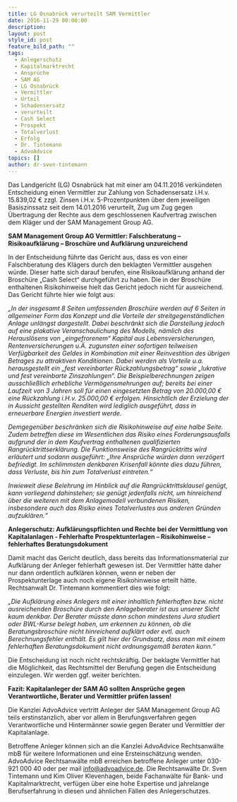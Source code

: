 ```yaml
---
title: LG Osnabrück verurteilt SAM Vermittler
date: 2016-11-29 00:00:00
description:
layout: post
style_id: post
feature_bild_path: ""
tags:
  - Anlegerschutz
  - Kapitalmarktrecht
  - Ansprüche
  - SAM AG
  - LG Osnabrück
  - Vermittler
  - Urteil
  - Schadensersatz
  - verurteilt
  - Cash Select
  - Prospekt
  - Totalverlust
  - Erfolg
  - Dr. Tintemann
  - AdvoAdvice
topics: []
author: dr-sven-tintemann
---
```



Das Landgericht (LG) Osnabrück hat mit einer am 04.11.2016 verkündeten Entscheidung einen Vermittler zur Zahlung von Schadensersatz i.H.v. 15.839,02 € zzgl. Zinsen i.H.v. 5-Prozentpunkten über dem jeweiligen Basiszinssatz seit dem 14.01.2016 verurteilt, Zug um Zug gegen Übertragung der Rechte aus dem geschlossenen Kaufvertrag zwischen dem Kläger und der SAM Management Group AG.

**SAM Management Group AG Vermittler: Falschberatung – Risikoaufklärung – Broschüre und Aufklärung unzureichend**

In der Entscheidung führte das Gericht aus, dass es von einer Falschberatung des Klägers durch den beklagten Vermittler ausgehen würde. Dieser hatte sich darauf berufen, eine Risikoaufklärung anhand der Broschüre „Cash Select“ durchgeführt zu haben. Die in der Broschüre enthaltenen Risikohinweise hielt das Gericht jedoch nicht für ausreichend. Das Gericht führte hier wie folgt aus:

*„In der insgesamt 8 Seiten umfassenden Broschüre werden auf 6 Seiten in allgemeiner Form das Konzept und die Vorteile der streitgegenständlichen Anlage unlängst dargestellt. Dabei beschränkt sich die Darstellung jedoch auf eine plakative Veranschaulichung des Modells, nämlich des Herauslösens von „eingefrorenem“ Kapital aus Lebensversicherungen, Rentenversicherungen u.Ä. zugunsten einer sofortigen teilweisen Verfügbarkeit des Geldes in Kombination mit einer Reinvestition des übrigen Betrages zu attraktiven Konditionen. Dabei werden als Vorteile u.a. herausgestellt ein „fest vereinbarter Rückzahlungsbetrag“ sowie „lukrative und fest vereinbarte Zinszahlungen“. Die Beispielberechnungen zeigen ausschließlich erhebliche Vermögensmehrungen auf; bereits bei einer Laufzeit von 3 Jahren soll für einen eingesetzten Betrag von 20.000,00 € eine Rückzahlung i.H.v. 25.000,00 € erfolgen. Hinsichtlich der Erzielung der in Aussicht gestellten Renditen wird lediglich ausgeführt, dass in erneuerbare Energien investiert werde.*

*Demgegenüber beschränken sich die Risikohinweise auf eine halbe Seite. Zudem betreffen diese im Wesentlichen das Risiko eines Forderungsausfalls aufgrund der in dem Kaufvertrag enthaltenen qualifizierten Rangrücktrittserklärung. Die Funktionsweise des Rangrücktritts wird erläutert und sodann ausgeführt: „Ihre Ansprüche würden dann verzögert befriedigt. Im schlimmsten denkbaren Krisenfall könnte dies dazu führen, dass Verluste, bis hin zum Totalverlust eintreten.“*

*Inwieweit diese Belehrung im Hinblick auf die Rangrücktrittsklausel genügt, kann vorliegend dahinstehen; sie genügt jedenfalls nicht, um hinreichend über die weiteren mit dem Anlagemodell verbundenen Risiken, insbesondere auch das Risiko eines Totalverlustes aus anderen Gründen aufzuklären.“*

**Anlegerschutz: Aufklärungspflichten und Rechte bei der Vermittlung von Kapitalanlagen - Fehlerhafte Prospektunterlagen – Risikohinweise – fehlerhaftes Beratungsdokument**

Damit macht das Gericht deutlich, dass bereits das Informationsmaterial zur Aufklärung der Anleger fehlerhaft gewesen ist. Der Vermittler hätte daher nur dann ordentlich aufklären können, wenn er neben der Prospektunterlage auch noch eigene Risikohinweise erteilt hätte. Rechtsanwalt Dr. Tintemann kommentiert dies wie folgt:

*„Die Aufklärung eines Anlegers mit einer inhaltlich fehlerhaften bzw. nicht ausreichenden Broschüre durch den Anlageberater ist aus unserer Sicht kaum denkbar. Der Berater müsste dann schon mindestens Jura studiert oder BWL-Kurse belegt haben, um erkennen zu können, ob die Beratungsbroschüre nicht hinreichend aufklärt oder evtl. auch Berechnungsfehler enthält. Es gilt hier der Grundsatz, dass man mit einem fehlerhaften Beratungsdokument nicht ordnungsgemäß beraten kann.“*

Die Entscheidung ist noch nicht rechtskräftig. Der beklagte Vermittler hat die Möglichkeit, das Rechtsmittel der Berufung gegen die Entscheidung einzulegen. Wir werden ggf. weiter berichten.

**Fazit: Kapitalanleger der SAM AG sollten Ansprüche gegen Verantwortliche, Berater und Vermittler prüfen lassen!**

Die Kanzlei AdvoAdvice vertritt Anleger der SAM Management Group AG teils erstinstanzlich, aber vor allem in Berufungsverfahren gegen Verantwortliche und Hintermänner sowie gegen Berater und Vermittler der Kapitalanlage.

Betroffene Anleger können sich an die Kanzlei AdvoAdvice Rechtsanwälte mbB für weitere Informationen und eine Ersteinschätzung wenden. AdvoAdvice Rechtsanwälte mbB erreichen betroffene Anleger unter 030-921 000 40 oder per mail [info@advoadvice.de](&#109;&#097;&#105;&#108;&#116;&#111;:&#105;&#110;&#102;&#111;&#064;&#097;&#100;&#118;&#111;&#097;&#100;&#118;&#105;&#099;&#101;&#046;&#100;&#101;). Die Rechtsanwälte Dr. Sven Tintemann und Kim Oliver Klevenhagen, beide Fachanwälte für Bank- und Kapitalmarktrecht, verfügen über eine hohe Expertise und jahrelange Berufserfahrung in diesen und ähnlichen Fällen des Anlegerschutzes.
